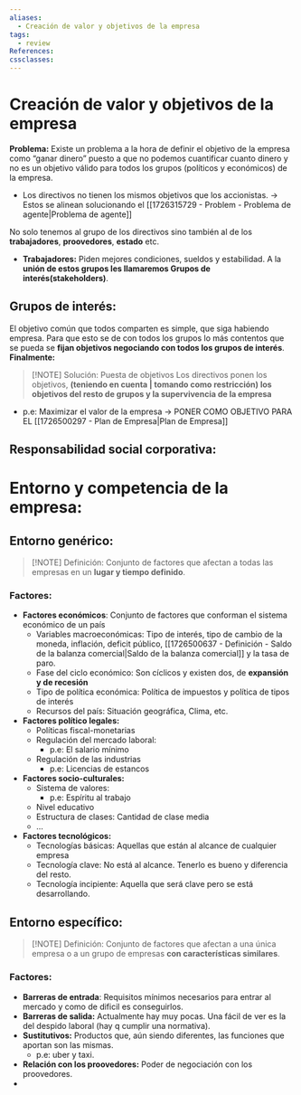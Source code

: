 ```yaml
---
aliases:
  - Creación de valor y objetivos de la empresa
tags:
  - review
References: 
cssclasses:
---
```

# Creación de valor y objetivos de la empresa
**Problema:**
Existe un problema a la hora de definir el objetivo de la empresa como “ganar dinero” puesto a que no podemos cuantificar cuanto dinero y no es un objetivo válido para todos los grupos (políticos y económicos) de la empresa. 
+ Los directivos no tienen los mismos objetivos que los accionistas. → Estos se alinean solucionando el [[1726315729 - Problem - Problema de agente|Problema de agente]]

No solo tenemos al grupo de los directivos sino también al de los **trabajadores**, **proovedores**, **estado** etc. 
+ **Trabajadores:** Piden mejores condiciones, sueldos y estabilidad.
A la **unión de estos grupos les llamaremos Grupos de interés(stakeholders)**. 

## Grupos de interés: 
El objetivo común que todos comparten es simple, que siga habiendo empresa. Para que esto se de con todos los grupos lo más contentos que se pueda se **fijan objetivos negociando con todos los grupos de interés**. 
**Finalmente:**
> [!NOTE] Solución: Puesta de objetivos
> Los directivos ponen los objetivos, **(teniendo en cuenta | tomando como restricción) los objetivos del resto de grupos y la supervivencia de la empresa**
+ p.e: Maximizar el valor de la empresa → PONER COMO OBJETIVO PARA EL [[1726500297 - Plan de Empresa|Plan de Empresa]]
## Responsabilidad social corporativa: 



# Entorno y competencia de la empresa: 
## Entorno genérico:
> [!NOTE] Definición:
> Conjunto de factores que afectan a todas las empresas en un **lugar y tiempo definido**. 
### Factores:
+ **Factores económicos**: Conjunto de factores que conforman el sistema económico de un país
	+ Variables macroeconómicas: Tipo de interés, tipo de cambio de la moneda, inflación, deficit público, [[1726500637 - Definición - Saldo de la balanza comercial|Saldo de la balanza comercial]] y la tasa de paro.
	+ Fase del ciclo económico: Son cíclicos y existen dos, de **expansión y de recesión**
	+ Tipo de política económica: Política de impuestos y política de tipos de interés
	+ Recursos del país: Situación geográfica, Clima, etc.
+ **Factores político legales:** 
	+ Políticas fiscal-monetarias
	+ Regulación del mercado laboral: 
		+ p.e: El salario mínimo
	+ Regulación de las industrias
		+ p.e: Licencias de estancos
+ **Factores socio-culturales:**
	+ Sistema de valores: 
		+ p.e: Espíritu al trabajo
	+ Nivel educativo 
	+ Estructura de clases: Cantidad de clase media
	+ …
+ **Factores tecnológicos:**
	+ Tecnologías básicas: Aquellas que están al alcance de cualquier empresa
	+ Tecnología clave: No está al alcance. Tenerlo es bueno y diferencia del resto. 
	+ Tecnología incipiente: Aquella que será clave pero se está desarrollando. 

## Entorno específico:

> [!NOTE] Definición:
Conjunto de factores que afectan a una única empresa o a un grupo de empresas **con características similares**. 

### Factores: 
+ **Barreras de entrada**: Requisitos mínimos necesarios para entrar al mercado y como de dificil es conseguirlos.
+ **Barreras de salida:** Actualmente hay muy pocas. Una fácil de ver es la del despido laboral (hay q cumplir una normativa). 
+ **Sustitutivos:** Productos que, aún siendo diferentes, las funciones que aportan son las mismas.
	+ p.e: uber y taxi. 
+ **Relación con los proovedores:** Poder de negociación con los proovedores.
+ 